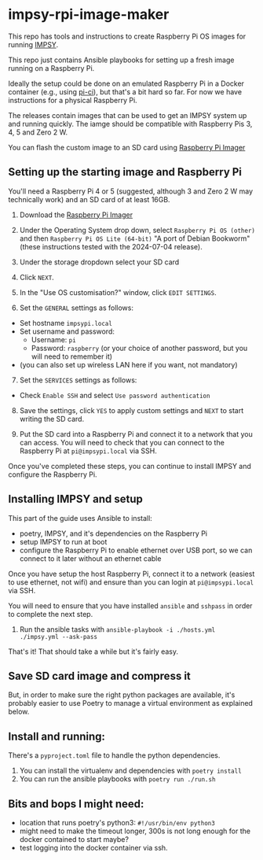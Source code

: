 # impsy-rpi-image-maker

This repo has tools and instructions to create Raspberry Pi OS images for running [IMPSY](https://github.com/cpmpercussion/imps).

This repo just contains Ansible playbooks for setting up a fresh image running on a Raspberry Pi.

Ideally the setup could be done on an emulated Raspberry Pi in a Docker container (e.g., using [pi-ci](https://github.com/ptrsr/pi-ci/)), but that's a bit hard so far. For now we have instructions for a physical Raspberry Pi.

The releases contain images that can be used to get an IMPSY system up and running quickly. The iamge should be compatible with Raspberry Pis 3, 4, 5 and Zero 2 W.

You can flash the custom image to an SD card using [Raspberry Pi Imager](https://www.raspberrypi.com/software/)

## Setting up the starting image and Raspberry Pi

You'll need a Raspberry Pi 4 or 5 (suggested, although 3 and Zero 2 W may technically work) and an SD card of at least 16GB.

1. Download the [Raspberry Pi Imager](https://www.raspberrypi.com/software/)

2. Under the Operating System drop down, select `Raspberry Pi OS (other)` and then `Raspberry Pi OS Lite (64-bit)` "A port of Debian Bookworm" (these instructions tested with the 2024-07-04 release).

3. Under the storage dropdown select your SD card

4. Click `NEXT`.

5. In the "Use OS customisation?" window, click `EDIT SETTINGS`.

6. Set the `GENERAL` settings as follows:

- Set hostname `impsypi.local`
- Set username and password:
  - Username: `pi`
  - Password: `raspberry` (or your choice of another password, but you will need to remember it)
- (you can also set up wireless LAN here if you want, not mandatory) 

7. Set the `SERVICES` settings as follows:

- Check `Enable SSH` and select `Use password authentication`

8. Save the settings, click `YES` to apply custom settings and `NEXT` to start writing the SD card.

9. Put the SD card into a Raspberry Pi and connect it to a network that you can access. You will need to check that you can connect to the Raspberry Pi at `pi@impsypi.local` via SSH.

Once you've completed these steps, you can continue to install IMPSY and configure the Raspberry Pi.

## Installing IMPSY and setup

This part of the guide uses Ansible to install:

- poetry, IMPSY, and it's dependencies on the Raspberry Pi
- setup IMPSY to run at boot 
- configure the Raspberry Pi to enable ethernet over USB port, so we can connect to it later without an ethernet cable

Once you have setup the host Raspberry Pi, connect it to a network (easiest to use ethernet, not wifi) and ensure than you can login at `pi@impsypi.local` via SSH.

You will need to ensure that you have installed `ansible` and `sshpass` in order to complete the next step.

1. Run the ansible tasks with `ansible-playbook -i ./hosts.yml ./impsy.yml --ask-pass`

That's it! That should take a while but it's fairly easy.

## Save SD card image and compress it



But, in order to make sure the right python packages are available, it's probably easier to use Poetry to manage a virtual environment as explained below.


## Install and running:

There's a `pyproject.toml` file to handle the python dependencies.

1. You can install the virtualenv and dependencies with `poetry install`
2. You can run the ansible playbooks with `poetry run ./run.sh`

## Bits and bops I might need:

- location that runs poetry's python3: `#!/usr/bin/env python3`
- might need to make the timeout longer, 300s is not long enough for the docker contained to start maybe?
- test logging into the docker container via ssh.
